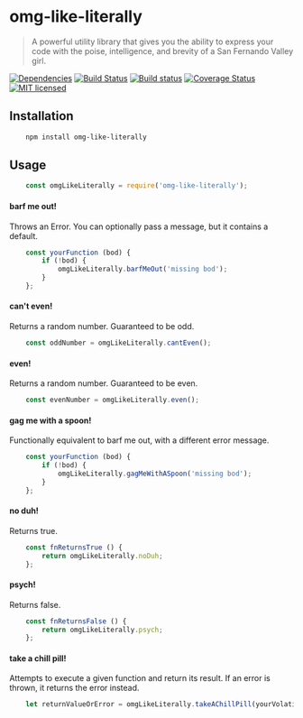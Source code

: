 # omg-like-literally

> A powerful utility library that gives you the ability to express your code with the poise, intelligence, and brevity of a San Fernando Valley girl.

[![Dependencies](http://img.shields.io/david/codearoni/omg-like-literally.svg?branch=master)](https://david-dm.org/codearoni/omg-like-literally)
[![Build Status](https://travis-ci.org/codearoni/omg-like-literally.svg?branch=master)](https://travis-ci.org/codearoni/omg-like-literally)
[![Build status](https://ci.appveyor.com/api/projects/status/lv9br48iq6gw8915?svg=true)](https://ci.appveyor.com/project/codearoni/omg-like-literally)
[![Coverage Status](https://coveralls.io/repos/github/codearoni/omg-like-literally/badge.svg?branch=master)](https://coveralls.io/github/codearoni/omg-like-literally?branch=master)
[![MIT licensed](https://img.shields.io/badge/license-MIT-blue.svg)](https://opensource.org/licenses/MIT)

## Installation

```bash
    npm install omg-like-literally
```

## Usage

```javascript
    const omgLikeLiterally = require('omg-like-literally');
```

#### barf me out!

Throws an Error. You can optionally pass a message, but it contains a default.

```javascript
    const yourFunction (bod) {
        if (!bod) {
            omgLikeLiterally.barfMeOut('missing bod');
        }
    };
```

#### can't even!

Returns a random number. Guaranteed to be odd.

```javascript
    const oddNumber = omgLikeLiterally.cantEven();
```

#### even!

Returns a random number. Guaranteed to be even.

```javascript
    const evenNumber = omgLikeLiterally.even();
```

#### gag me with a spoon!

Functionally equivalent to barf me out, with a different error message.

```javascript
    const yourFunction (bod) {
        if (!bod) {
            omgLikeLiterally.gagMeWithASpoon('missing bod');
        }
    };
```

#### no duh!

Returns true.

```javascript
    const fnReturnsTrue () {
        return omgLikeLiterally.noDuh;
    };
```

#### psych!

Returns false.

```javascript
    const fnReturnsFalse () {
        return omgLikeLiterally.psych;
    };
```

#### take a chill pill!

Attempts to execute a given function and return its result. If an error is thrown, it returns the error instead.

```javascript
    let returnValueOrError = omgLikeLiterally.takeAChillPill(yourVolatileOperation);
```

